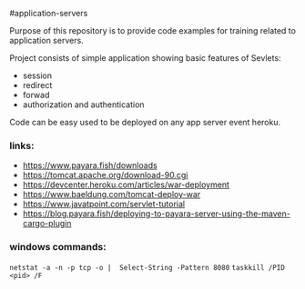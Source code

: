 #application-servers

Purpose of this repository is to provide code examples for training 
related to application servers.

Project consists of simple application showing basic features of Sevlets:
- session
- redirect
- forwad
- authorization and authentication

Code can be easy used to be deployed on any app server event heroku.

### links:
- https://www.payara.fish/downloads
- https://tomcat.apache.org/download-90.cgi
- https://devcenter.heroku.com/articles/war-deployment
- https://www.baeldung.com/tomcat-deploy-war
- https://www.javatpoint.com/servlet-tutorial
- https://blog.payara.fish/deploying-to-payara-server-using-the-maven-cargo-plugin

### windows commands:
 `netstat -a -n -p tcp -o |  Select-String -Pattern 8080`
 `taskkill /PID <pid> /F`
 
